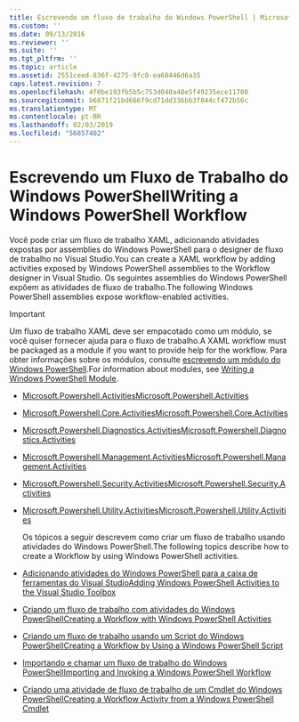 ```yaml
---
title: Escrevendo um fluxo de trabalho do Windows PowerShell | Microsoft Docs
ms.custom: ''
ms.date: 09/13/2016
ms.reviewer: ''
ms.suite: ''
ms.tgt_pltfrm: ''
ms.topic: article
ms.assetid: 2551ceed-836f-4275-9fc0-ea68446d6a35
caps.latest.revision: 7
ms.openlocfilehash: 4f0be193fb5b5c753d040a48e5f49235ece11708
ms.sourcegitcommit: b6871f21bd666f9cd71dd336bb3f844cf472b56c
ms.translationtype: MT
ms.contentlocale: pt-BR
ms.lasthandoff: 02/03/2019
ms.locfileid: "56857402"
---
```

# <a name="writing-a-windows-powershell-workflow"></a><span data-ttu-id="d7e8a-102">Escrevendo um Fluxo de Trabalho do Windows PowerShell</span><span class="sxs-lookup"><span data-stu-id="d7e8a-102">Writing a Windows PowerShell Workflow</span></span>

<span data-ttu-id="d7e8a-103">Você pode criar um fluxo de trabalho XAML, adicionando atividades expostas por assemblies do Windows PowerShell para o designer de fluxo de trabalho no Visual Studio.</span><span class="sxs-lookup"><span data-stu-id="d7e8a-103">You can create a XAML workflow by adding activities exposed by Windows PowerShell assemblies to the Workflow designer in Visual Studio.</span></span> <span data-ttu-id="d7e8a-104">Os seguintes assemblies do Windows PowerShell expõem as atividades de fluxo de trabalho.</span><span class="sxs-lookup"><span data-stu-id="d7e8a-104">The following Windows PowerShell assemblies expose workflow-enabled activities.</span></span>

> [!IMPORTANT]
> <span data-ttu-id="d7e8a-105">Um fluxo de trabalho XAML deve ser empacotado como um módulo, se você quiser fornecer ajuda para o fluxo de trabalho.</span><span class="sxs-lookup"><span data-stu-id="d7e8a-105">A XAML workflow must be packaged as a module if you want to provide help for the workflow.</span></span> <span data-ttu-id="d7e8a-106">Para obter informações sobre os módulos, consulte [escrevendo um módulo do Windows PowerShell](../module/writing-a-windows-powershell-module.md).</span><span class="sxs-lookup"><span data-stu-id="d7e8a-106">For information about modules, see [Writing a Windows PowerShell Module](../module/writing-a-windows-powershell-module.md).</span></span>

- [<span data-ttu-id="d7e8a-107">Microsoft.Powershell.Activities</span><span class="sxs-lookup"><span data-stu-id="d7e8a-107">Microsoft.Powershell.Activities</span></span>](/dotnet/api/Microsoft.PowerShell.Activities)

- [<span data-ttu-id="d7e8a-108">Microsoft.Powershell.Core.Activities</span><span class="sxs-lookup"><span data-stu-id="d7e8a-108">Microsoft.Powershell.Core.Activities</span></span>](/dotnet/api/Microsoft.PowerShell.Core.Activities)

- [<span data-ttu-id="d7e8a-109">Microsoft.Powershell.Diagnostics.Activities</span><span class="sxs-lookup"><span data-stu-id="d7e8a-109">Microsoft.Powershell.Diagnostics.Activities</span></span>](/dotnet/api/Microsoft.PowerShell.Diagnostics.Activities)

- [<span data-ttu-id="d7e8a-110">Microsoft.Powershell.Management.Activities</span><span class="sxs-lookup"><span data-stu-id="d7e8a-110">Microsoft.Powershell.Management.Activities</span></span>](/dotnet/api/Microsoft.PowerShell.Management.Activities)

- [<span data-ttu-id="d7e8a-111">Microsoft.Powershell.Security.Activities</span><span class="sxs-lookup"><span data-stu-id="d7e8a-111">Microsoft.Powershell.Security.Activities</span></span>](/dotnet/api/Microsoft.PowerShell.Security.Activities)

- [<span data-ttu-id="d7e8a-112">Microsoft.Powershell.Utility.Activities</span><span class="sxs-lookup"><span data-stu-id="d7e8a-112">Microsoft.Powershell.Utility.Activities</span></span>](/dotnet/api/Microsoft.PowerShell.Utility.Activities)

  <span data-ttu-id="d7e8a-113">Os tópicos a seguir descrevem como criar um fluxo de trabalho usando atividades do Windows PowerShell.</span><span class="sxs-lookup"><span data-stu-id="d7e8a-113">The following topics describe how to create a Workflow by using Windows PowerShell activities.</span></span>

- [<span data-ttu-id="d7e8a-114">Adicionando atividades do Windows PowerShell para a caixa de ferramentas do Visual Studio</span><span class="sxs-lookup"><span data-stu-id="d7e8a-114">Adding Windows PowerShell Activities to the Visual Studio Toolbox</span></span>](./adding-windows-powershell-activities-to-the-visual-studio-toolbox.md)

- [<span data-ttu-id="d7e8a-115">Criando um fluxo de trabalho com atividades do Windows PowerShell</span><span class="sxs-lookup"><span data-stu-id="d7e8a-115">Creating a Workflow with Windows PowerShell Activities</span></span>](./creating-a-workflow-with-windows-powershell-activities.md)

- [<span data-ttu-id="d7e8a-116">Criando um fluxo de trabalho usando um Script do Windows PowerShell</span><span class="sxs-lookup"><span data-stu-id="d7e8a-116">Creating a Workflow by Using a Windows PowerShell Script</span></span>](./creating-a-workflow-by-using-a-windows-powershell-script.md)

- [<span data-ttu-id="d7e8a-117">Importando e chamar um fluxo de trabalho do Windows PowerShell</span><span class="sxs-lookup"><span data-stu-id="d7e8a-117">Importing and Invoking a Windows PowerShell Workflow</span></span>](./importing-and-invoking-a-windows-powershell-workflow.md)

- [<span data-ttu-id="d7e8a-118">Criando uma atividade de fluxo de trabalho de um Cmdlet do Windows PowerShell</span><span class="sxs-lookup"><span data-stu-id="d7e8a-118">Creating a Workflow Activity from a Windows PowerShell Cmdlet</span></span>](./creating-a-workflow-activity-from-a-windows-powershell-cmdlet.md)
